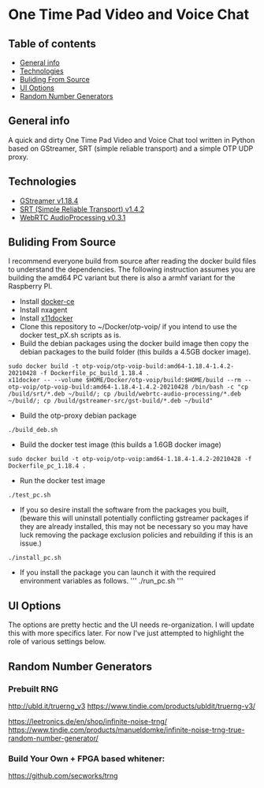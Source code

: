 # One Time Pad Video and Voice Chat

## Table of contents
* [General info](#general-info)
* [Technologies](#technologies)
* [Buliding From Source](#building-from-source)
* [UI Options](#ui-options)
* [Random Number Generators](#random-number-generators)

## General info

A quick and dirty One Time Pad Video and Voice Chat tool written in Python based on GStreamer, SRT (simple reliable transport) and a simple OTP UDP proxy.

## Technologies
* [GStreamer v1.18.4](https://github.com/GStreamer/gst-build) 
* [SRT (Simple Reliable Transport) v1.4.2](https://github.com/Haivision/srt)
* [WebRTC AudioProcessing v0.3.1](https://www.freedesktop.org/software/pulseaudio/webrtc-audio-processing/)

## Buliding From Source
I recommend everyone build from source after reading the docker build files to understand the dependencies. 
The following instruction assumes you are building the amd64 PC variant but there is also a armhf variant for the Raspberry PI.
* Install [docker-ce](https://www.digitalocean.com/community/tutorials/how-to-install-and-use-docker-on-ubuntu-20-04)
* Install nxagent
* Install [x11docker](https://github.com/mviereck/x11docker)
* Clone this repository to ~/Docker/otp-voip/ if you intend to use the docker test_pX.sh scripts as is.
* Build the debian packages using the docker build image then copy the debian packages to the build folder (this builds a 4.5GB docker image).
```
sudo docker build -t otp-voip/otp-voip-build:amd64-1.18.4-1.4.2-20210428 -f Dockerfile_pc_build_1.18.4 .
x11docker -- --volume $HOME/Docker/otp-voip/build:$HOME/build --rm -- otp-voip/otp-voip-build:amd64-1.18.4-1.4.2-20210428 /bin/bash -c "cp /build/srt/*.deb ~/build/; cp /build/webrtc-audio-processing/*.deb ~/build/; cp /build/gstreamer-src/gst-build/*.deb ~/build"
```
* Build the otp-proxy debian package
```
./build_deb.sh
```
* Build the docker test image (this builds a 1.6GB docker image)
```
sudo docker build -t otp-voip/otp-voip:amd64-1.18.4-1.4.2-20210428 -f Dockerfile_pc_1.18.4 .
```
* Run the docker test image
```
./test_pc.sh
```
* If you so desire install the software from the packages you built, (beware this will uninstall potentially conflicting gstreamer packages if they are already installed, this may not be necessary so you may have luck removing the package exclusion policies and rebuilding if this is an issue.)
```
./install_pc.sh
```
* If you install the package you can launch it with the required environment variables as follows.
'''
./run_pc.sh
'''

## UI Options
The options are pretty hectic and the UI needs re-organization. I will update this with more specifics later.
For now I've just attempted to highlight the role of various settings below.

## Random Number Generators
### Prebuilt RNG
http://ubld.it/truerng_v3
https://www.tindie.com/products/ubldit/truerng-v3/

https://leetronics.de/en/shop/infinite-noise-trng/
https://www.tindie.com/products/manueldomke/infinite-noise-trng-true-random-number-generator/

### Build Your Own + FPGA based whitener:
https://github.com/secworks/trng
